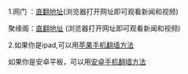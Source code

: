 1.网门 ：[直翻地址](https://git.io/ogate )(浏览器打开网址即可观看新闻和视频)

聚缘阁：[直翻地址](https://git.io/gfree) (浏览器打开网址即可观看新闻和视频)


2.如果你是ipad,可以用[苹果手机翻墙方法](https://github.com/Alvin9999/new-pac/wiki/%E8%8B%B9%E6%9E%9C%E6%89%8B%E6%9C%BA%E7%BF%BB%E5%A2%99%E8%BD%AF%E4%BB%B6)

如果你是安卓平板，可以用[安卓手机翻墙方法](https://github.com/Alvin9999/new-pac/wiki/%E5%AE%89%E5%8D%93%E6%89%8B%E6%9C%BA%E7%89%88)